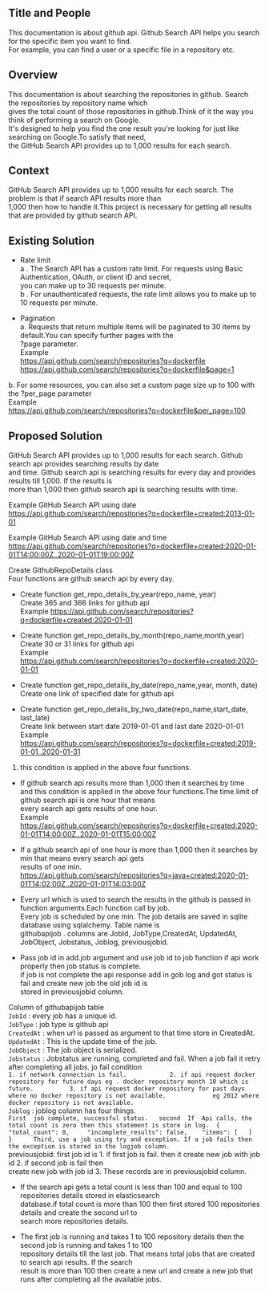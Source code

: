 
## Title and People    

This documentation is about github api. Github  Search API helps you search for the specific item you want to find.    
For example, you can find a user or a specific file in a repository etc.     
 
## Overview   
This documentation is about searching the repositories in github. Search the repositories by repository name which     
gives the total count of those repositories in github.Think of it the way you think of performing a search on Google.    
It's designed to help you find the one result you're looking for just like searching on Google.To satisfy that need,    
the GitHub Search API provides up to 1,000 results for each search.     

## Context   
GitHub Search API provides up to 1,000 results for each search. The problem is that if search API results more than     
1,000 then how to handle it.This project is necessary for getting all results that are provided by github search API.   

## Existing Solution 

- Rate limit       
a . The Search API has a custom rate limit. For requests using Basic Authentication, OAuth,   or client ID and secret,   
you can make up to 30 requests per minute.   
b . For unauthenticated requests, the rate limit allows you to make up to 10 requests per minute.   
  
- Pagination   
a.  Requests that return multiple items will be paginated to 30 items by default.You can specify further pages with the  
?page parameter.   
Example    
https://api.github.com/search/repositories?q=dockerfile    
https://api.github.com/search/repositories?q=dockerfile&page=1      

b. For some resources, you can also set a custom page size up to 100 with the ?per_page parameter    
Example   
https://api.github.com/search/repositories?q=dockerfile&per_page=100    

## Proposed Solution   
GitHub Search API provides up to 1,000 results for each search.  Github search api provides searching results by date   
and time. Github search api is searching results for every day and  provides results till  1,000. If the results is    
more than 1,000 then github search api is searching results with time.     

Example GitHub Search API using date   
https://api.github.com/search/repositories?q=dockerfile+created:2013-01-01    
 
Example GitHub Search API using date and time    
https://api.github.com/search/repositories?q=dockerfile+created:2020-01-01T14:00:00Z..2020-01-01T19:00:00Z     

Create GithubRepoDetails class  
Four functions are  github search api by every day.    
- Create function get_repo_details_by_year(repo_name, year)     
Create 365 and 366 links for github api    
Example
https://api.github.com/search/repositories?q=dockerfile+created:2020-01-01   
    
- Create function get_repo_details_by_month(repo_name,month,year)     
Create 30 or 31 links for github api   
Example     
https://api.github.com/search/repositories?q=dockerfile+created:2020-01-01   

- Create function get_repo_details_by_date(repo_name,year, month, date)    
Create one link of specified date  for github api   

- Create function get_repo_details_by_two_date(repo_name,start_date, last_late)         
Create link between start date 2019-01-01  and last date 2020-01-01 
Example   
https://api.github.com/search/repositories?q=dockerfile+created:2019-01-01..2020-01-31  

1. this condition is applied in the above four functions.    
- If github search api results more than 1,000 then it searches by time   
and  this condition is applied in the above four functions.The time limit of github search api is one hour that means    
every search api gets results of one hour.    
Example    
https://api.github.com/search/repositories?q=dockerfile+created:2020-01-01T14:00:00Z..2020-01-01T15:00:00Z      

- If a github search api of one hour is more than 1,000 then it searches by min that means every search api gets    
results of one min.    
https://api.github.com/search/repositories?q=java+created:2020-01-01T14:02:00Z..2020-01-01T14:03:00Z   
   

* Every url which is used to search the results in the github is passed in function arguments.Each function call by job.  
Every job is scheduled by one min. The job details are saved in sqlite database using sqlalchemy. Table name is    
githubapijob . columns are JobId, JobType,CreatedAt, UpdatedAt, JobObject, Jobstatus, Joblog, previousjobid.      


* Pass job id in add.job argument and use job id to job function if api work properly then job status is complete.     
if job is not complete the api response add in gob log and got status is fail and create new job the old job id is      
stored in previousjobid column.   

 
Column of githubapijob table    
`JobId` : every job has a unique id.     
`JobType` : job type is github api    
`CreatedAt` : when url is passed as argument to that time store in CreatedAt.    
`UpdatedAt` : This is the update time of the job.    
`JobObject` : The job object is serialized.    
`Jobstatus` : Jobstatus are running, completed and fail. When a job fail it retry after completing all jobs. jo fail condition    
              ```1. if network connection is fail.           
              2. if api request docker repository for future days eg . docker repository month 10 which is future.         
              3. if api request docker repository for past days where no docker repository is not available.            
              eg 2012 where docker repository is not available.             
               ```   
`Joblog`    : joblog column has four things.    
                ```
                First  job complete, successful status.  
                second  If  Api calls, the total count is zero then this statement is store in log. 
                {     
                "total_count": 0,    
                "incomplete_results": false,   
                "items": [   ]   
                }     
                Third, use a job using try and exception. If a job fails then the exception is stored in the logjob column.  
                ```        
previousjobid: first job id is 1. if first job is fail. then it create new job  with job id 2. if second job is fail then    
create new job with job id 3. These records are in  previousjobid column.   
 
* If the search api gets a total count is less than 100 and equal to 100 repositories details stored in elasticsearch    
database.if total count is more than 100 then first stored 100 repositories details and create  the second url to      
search more repositories details.     


* The first job is running and takes 1 to 100 repository details then the second job is running and takes  1 to 100     
repository details till the last job. That means total jobs that are created to search api results. If the search       
result is more than 100  then create a new url and create a new job  that runs after completing all the available jobs.      

